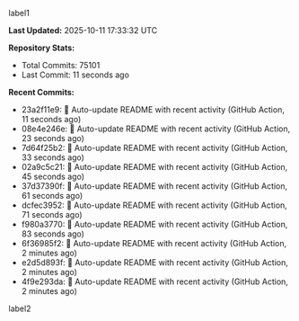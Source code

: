 
label1 
<!-- ACTIVITY_START -->
**Last Updated:** 2025-10-11 17:33:32 UTC

**Repository Stats:**
- Total Commits: 75101
- Last Commit: 11 seconds ago

**Recent Commits:**
- 23a2f11e9: 🤖 Auto-update README with recent activity (GitHub Action, 11 seconds ago)
- 08e4e246e: 🤖 Auto-update README with recent activity (GitHub Action, 23 seconds ago)
- 7d64f25b2: 🤖 Auto-update README with recent activity (GitHub Action, 33 seconds ago)
- 02a9c5c21: 🤖 Auto-update README with recent activity (GitHub Action, 45 seconds ago)
- 37d37390f: 🤖 Auto-update README with recent activity (GitHub Action, 61 seconds ago)
- dcfec3952: 🤖 Auto-update README with recent activity (GitHub Action, 71 seconds ago)
- f980a3770: 🤖 Auto-update README with recent activity (GitHub Action, 83 seconds ago)
- 6f36985f2: 🤖 Auto-update README with recent activity (GitHub Action, 2 minutes ago)
- e2d5d893f: 🤖 Auto-update README with recent activity (GitHub Action, 2 minutes ago)
- 4f9e293da: 🤖 Auto-update README with recent activity (GitHub Action, 2 minutes ago)
<!-- ACTIVITY_END -->

label2
